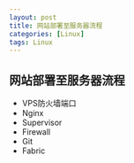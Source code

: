 ```yaml
---
layout: post
title: 网站部署至服务器流程
categories: [Linux]
tags: Linux
---
```


## 网站部署至服务器流程

- VPS防火墙端口
- Nginx
- Supervisor
- Firewall
- Git
- Fabric
